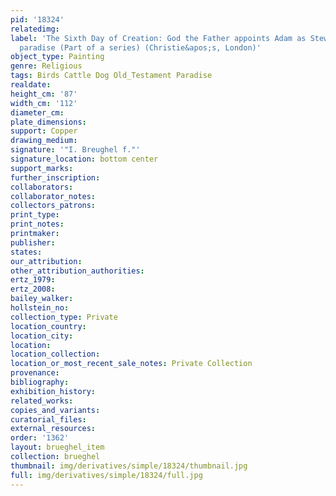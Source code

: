 ```yaml
---
pid: '18324'
relatedimg: 
label: 'The Sixth Day of Creation: God the Father appoints Adam as Steward over the
  paradise (Part of a series) (Christie&apos;s, London)'
object_type: Painting
genre: Religious
tags: Birds Cattle Dog Old_Testament Paradise
realdate: 
height_cm: '87'
width_cm: '112'
diameter_cm: 
plate_dimensions: 
support: Copper
drawing_medium: 
signature: '"I. Breughel f."'
signature_location: bottom center
support_marks: 
further_inscription: 
collaborators: 
collaborator_notes: 
collectors_patrons: 
print_type: 
print_notes: 
printmaker: 
publisher: 
states: 
our_attribution: 
other_attribution_authorities: 
ertz_1979: 
ertz_2008: 
bailey_walker: 
hollstein_no: 
collection_type: Private
location_country: 
location_city: 
location: 
location_collection: 
location_or_most_recent_sale_notes: Private Collection
provenance: 
bibliography: 
exhibition_history: 
related_works: 
copies_and_variants: 
curatorial_files: 
external_resources: 
order: '1362'
layout: brueghel_item
collection: brueghel
thumbnail: img/derivatives/simple/18324/thumbnail.jpg
full: img/derivatives/simple/18324/full.jpg
---
```

